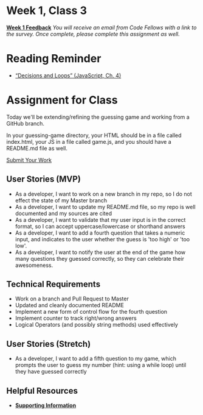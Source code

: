 # Week 1, Class 3
[**Week 1 Feedback**](https://canvas.instructure.com/courses/990777/assignments/4230199)
*You will receive an email from Code Fellows with a link to the survey. Once complete, please complete this assignment as well.*

# Reading Reminder
* [“Decisions and Loops” (JavaScript, Ch. 4)](https://canvas.instructure.com/courses/990777/assignments/4229978)

# Assignment for Class
Today we'll be extending/refining the guessing game and working from a GitHub branch.

In your guessing-game directory, your HTML should be in a file called index.html, your JS in a file called game.js, and you should have a README.md file as well.

[Submit Your Work](https://canvas.instructure.com/courses/990777/assignments/4230000)

## User Stories (MVP)
 - As a developer, I want to work on a new branch in my repo, so I do not effect the state of my Master branch
 - As a developer, I want to update my README.md file, so my repo is well documented and my sources are cited
 - As a developer, I want to validate that my user input is in the correct format, so I can accept uppercase/lowercase or shorthand answers
 - As a developer, I want to add a fourth question that takes a numeric input, and indicates to the user whether the guess is 'too high' or 'too low'.
 - As a developer, I want to notify the user at the end of the game how many questions they guessed correctly, so they can celebrate their awesomeness.

## Technical Requirements
 - Work on a branch and Pull Request to Master
 - Updated and cleanly documented README
 - Implement a new form of control flow for the fourth question
 - Implement counter to track right/wrong answers
 - Logical Operators (and possibly string methods) used effectively

## User Stories (Stretch)
- As a developer, I want to add a fifth question to my game, which prompts the user to guess my number (hint: using a while loop) until they have guessed correctly

## Helpful Resources
- [**Supporting Information**](support.md)

